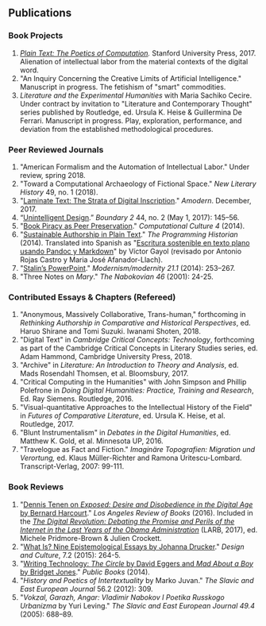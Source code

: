 ## Publications

### Book Projects

1. *[Plain Text: The Poetics of
   Computation](http://www.sup.org/books/title/?id=26821).* Stanford
University Press, 2017. Alienation of intellectual labor from the material
contexts of the digital word.
2. "An Inquiry Concerning the Creative Limits of Artificial Intelligence."
   Manuscript in progress. The fetishism of "smart" commodities.
3. *Literature and the Experimental Humanities* with Maria Sachiko Cecire.
   Under contract by invitation to "Literature and Contemporary Thought"
series published by Routledge, ed.  Ursula K. Heise & Guillermina De Ferrari.
Manuscript in progress. Play, exploration, performance, and deviation from the
established methodological procedures.

### Peer Reviewed Journals

1. "American Formalism and the Automation of Intellectual Labor." Under
   review, spring 2018.
1. "Toward a Computational Archaeology of Fictional Space." *New Literary
   History* 49, no. 1 (2018).
2. "[Laminate Text: The Strata of Digital
   Inscription](http://amodern.net/article/laminate-text/)." *Amodern*.
December, 2017.
3. “[Unintelligent
   Design](http://boundary2.dukejournals.org/content/44/2/145.abstract).”
*Boundary 2* 44, no. 2 (May 1, 2017): 145–56.
4. "[Book Piracy as Peer
   Preservation](http://computationalculture.net/article/book-piracy-as-peer-preservation)."
*Computational Culture 4* (2014).
5. "[Sustainable Authorship in Plain
   Text](http://programminghistorian.org/lessons/sustainable-authorship-in-plain-text-using-pandoc-and-markdown)."
*The Programming Historian* (2014). Translated into Spanish as "[Escritura
sostenible en texto plano usando Pandoc y
Markdown](http://programminghistorian.org/es/lecciones/escritura-sostenible-usando-pandoc-y-markdown)"
by Víctor Gayol (revisado por Antonio Rojas Castro y Maria José
Afanador-Llach).
6. "[Stalin’s
   PowerPoint](http://muse.jhu.edu/journals/modernism-modernity/v021/21.1.tenen.html)."
*Modernism/modernity 21.1* (2014): 253–267.
7. "Three Notes on *Mary*." *The Nabokovian 46* (2001): 24-25.

### Contributed Essays & Chapters (Refereed)

1. "Anonymous, Massively Collaborative, Trans-human," forthcoming in
   *Rethinking Authorship in Comparative and Historical Perspectives*, ed.
Haruo Shirane and Tomi Suzuki.  Iwanami Shoten, 2018.
2. "Digital Text" in *Cambridge Critical Concepts: Technology*, forthcoming as
   part of the Cambridge Critical Concepts in Literary Studies series, ed.
Adam Hammond, Cambridge University Press, 2018.
3. "Archive" in *Literature: An Introduction to Theory and Analysis*, ed. Mads
   Rosendahl Thomsen, et al. Bloomsbury, 2017.
4. "Critical Computing in the Humanities" with John Simpson and Phillip
   Polefrone in *Doing Digital Humanities: Practice, Training and Research*,
Ed. Ray Siemens. Routledge, 2016.
5. "Visual-quantitative Approaches to the Intellectual History of the Field"
   in *Futures of Comparative Literature*, ed. Ursula K. Heise, et al.
Routledge, 2017.
6. "Blunt Instrumentalism" in *Debates in the Digital Humanities*, ed.
   Matthew K. Gold, et al. Minnesota UP, 2016.
7. "Travelogue as Fact and Fiction." *Imaginäre Topografien: Migration und
   Verortung,* ed. Klaus Müller-Richter and Ramona Uritescu-Lombard.
Transcript-Verlag, 2007: 99-111.

### Book Reviews

1. "[Dennis Tenen on *Exposed: Desire and Disobedience in the Digital Age* by
   Bernard Harcourt](https://lareviewofbooks.org/review/opt-out)." *Los
Angeles Review of Books* (2016). Included in the [*The Digital Revolution:
Debating the Promise and Perils of the Internet in the Last Years of the Obama
Administration*](https://lareviewofbooks.org/article/los-angeles-review-of-books-digital-editions-the-digital-revolution-debating-the-promise-and-perils-of-the-internet-and-algorithmic-lives-in-the-last-years-of-the-obama-administration/)
(LARB, 2017), ed.  Michele Pridmore-Brown & Julien Crockett.
2. "[What Is? Nine Epistemological Essays by Johanna
   Drucker](http://www.tandfonline.com/doi/full/10.1080/17547075.2015.1051841#abstract)."
*Design and Culture*, 7.2 (2015): 264-5.
3. "[Writing Technology: *The Circle* by David Eggers and *Mad About a Boy* by
   Bridget Jones](http://www.publicbooks.org/fiction/writing-technology)."
*Public Books* (2014).
4. "*History and Poetics of Intertextuality* by Marko Juvan." *The Slavic and
   East European Journal* 56.2 (2012): 309.
5. "*Vokzal, Garazh, Angar: Vladimir Nabokov I Poetika Russkogo Urbanizma* by
   Yuri Leving." *The Slavic and East European Journal 49.4* (2005): 688–89.
